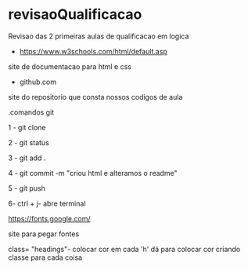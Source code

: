 # revisaoQualificacao
Revisao das 2 primeiras aulas de qualificacao em logica
- https://www.w3schools.com/html/default.asp

site de documentacao para html e css

- github.com

site do repositorio que consta nossos codigos de aula

.comandos git

1 - git clone

2 - git status

3 - git add .

4 - git commit -m "criou html e alteramos o readme"

5 - git push

6- ctrl + j- abre terminal

https://fonts.google.com/

site para pegar fontes 

class= "headings"- colocar cor em cada 'h'
dá para colocar cor criando classe para cada coisa